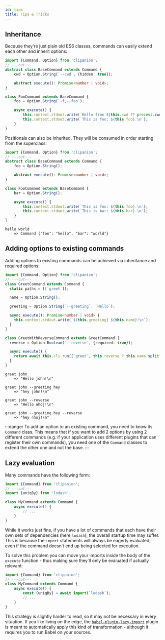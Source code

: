 ```yaml
---
id: tips
title: Tips & Tricks
---
```


## Inheritance

Because they're just plain old ES6 classes, commands can easily extend each other and inherit options:

```ts twoslash
import {Command, Option} from 'clipanion';
// ---cut---
abstract class BaseCommand extends Command {
    cwd = Option.String(`--cwd`, {hidden: true});

    abstract execute(): Promise<number | void>;
}

class FooCommand extends BaseCommand {
    foo = Option.String(`-f,--foo`);

    async execute() {
        this.context.stdout.write(`Hello from ${this.cwd ?? process.cwd()}!\n`);
        this.context.stdout.write(`This is foo: ${this.foo}.\n`);
    }
}
```

Positionals can also be inherited. They will be consumed in order starting from the superclass:

```ts twoslash
import {Command, Option} from 'clipanion';
// ---cut---
abstract class BaseCommand extends Command {
    foo = Option.String();

    abstract execute(): Promise<number | void>;
}

class FooCommand extends BaseCommand {
    bar = Option.String();

    async execute() {
        this.context.stdout.write(`This is foo: ${this.foo}.\n`);
        this.context.stdout.write(`This is bar: ${this.bar}.\n`);
    }
}
```

```
hello world
    => Command {"foo": "hello", "bar": "world"}
```

## Adding options to existing commands

Adding options to existing commands can be achieved via inheritance and required options:

```ts twoslash
import {Command, Option} from 'clipanion';
// ---cut---
class GreetCommand extends Command {
  static paths = [[`greet`]];

  name = Option.String();

  greeting = Option.String(`--greeting`, `Hello`);

  async execute(): Promise<number | void> {
    this.context.stdout.write(`${this.greeting} ${this.name}!\n`);
  }
}

class GreetWithReverseCommand extends GreetCommand {
  reverse = Option.Boolean(`--reverse`, {required: true});

  async execute() {
    return await this.cli.run([`greet`, this.reverse ? this.name.split(``).reverse().join(``) : this.name, `--greeting`, this.greeting]);
  }
}
```

```
greet john
    => "Hello john!\n"

greet john --greeting hey
    => "hey john!\n"

greet john --reverse
    => "Hello nhoj!\n"

greet john --greeting hey --reverse
    => "hey nhoj!\n"
```

:::danger
To add an option to an existing command, you need to know its `Command` class. This means that if you want to add 2 options by using 2 different commands (e.g. if your application uses different plugins that can register their own commands), you need one of the `Command` classes to extend the other one and not the base.
:::

## Lazy evaluation

Many commands have the following form:

```ts twoslash
import {Command} from 'clipanion';
// ---cut---
import {uniqBy} from 'lodash';

class MyCommand extends Command {
    async execute() {
        // ...
    }
}
```

While it works just fine, if you have a lot of commands that each have their own sets of dependencies (here `lodash`), the overall startup time may suffer. This is because the `import` statements will always be eagerly evaluated, even if the command doesn't end up being selected for execution.

To solve this problem you can move your imports inside the body of the `execute` function - thus making sure they'll only be evaluated if actually relevant:

```ts twoslash
import {Command} from 'clipanion';
// ---cut---
class MyCommand extends Command {
    async execute() {
        const {uniqBy} = await import(`lodash`);
        // ...
    }
}
```

This strategy is slightly harder to read, so it may not be necessary in every situation. If you like living on the edge, the [`babel-plugin-lazy-import`](https://github.com/arcanis/babel-plugin-lazy-import) plugin is meant to automatically apply this kind of transformation - although it requires you to run Babel on your sources.

